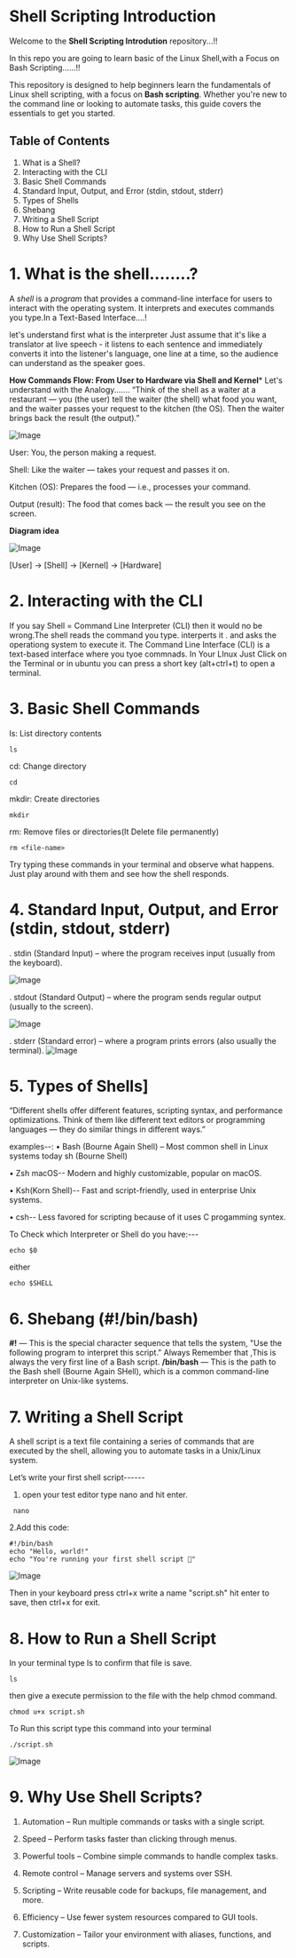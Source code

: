 # Shell Scripting Introduction

Welcome to the **Shell Scripting Introdution** repository...!!

In this repo you are going to learn basic of the Linux Shell,with a Focus on Bash Scripting......!!

This repository is designed to help beginners learn the fundamentals of Linux shell scripting, 
with a focus on **Bash scripting**. Whether you're new to the command line or looking to automate tasks, this guide covers the essentials to get you started.


## Table of Contents
1. What is a Shell?
2. Interacting with the CLI
3. Basic Shell Commands
4. Standard Input, Output, and Error (stdin, stdout, stderr)
5. Types of Shells
6. Shebang
7. Writing a Shell Script
8. How to Run a Shell Script
9. Why Use Shell Scripts?

# 1. What is the shell........?

A *shell* is a *program* that provides a command-line interface for users to interact
with the operating system.
It interprets and executes commands you type.In a Text-Based Interface....!

let's understand first what is the interpreter Just assume that it's like a translator at live speech - 
it listens to each sentence and immediately converts it into the listener's language,
one line at a time, so the audience can understand as the speaker goes.

**How Commands Flow: From User to Hardware via Shell and Kernel***
Let's understand with the Analogy.......
“Think of the shell as a waiter at a restaurant — you (the user) tell the waiter (the shell) what food you want, 
and the waiter passes your request to the kitchen (the OS). 
Then the waiter brings back the result (the output).”

![Image](https://github.com/user-attachments/assets/547775b8-0afb-4009-a1b0-0a9af2a9ffff)

User: You, the person making a request.

Shell: Like the waiter — takes your request and passes it on.

Kitchen (OS): Prepares the food — i.e., processes your command.

Output (result): The food that comes back — the result you see on the screen.

  **Diagram idea**

  ![Image](https://github.com/user-attachments/assets/9823f52b-1e08-4595-82d3-926ab5a3a7ac)

[User] → [Shell] → [Kernel] → [Hardware]


#  2. Interacting with the CLI
If you say Shell = Command Line Interpreter (CLI) then it would no be
wrong.The shell reads the command you type. interperts it . and asks the operationg system
to execute it. 
The Command Line Interface (CLI) is a text-based interface where you tyoe commnads.
In Your LInux Just Click on the Terminal or in ubuntu you can press a short key
(alt+ctrl+t) to open a terminal.


#  3. Basic Shell Commands

 ls: List directory contents
```
ls
```
 cd: Change directory
```
cd
```
 mkdir: Create directories
```
mkdir
```
 rm: Remove files or directories(It Delete file permanently)
```
rm <file-name>
```
Try typing these commands in your terminal and observe what happens.
Just play around with them and see how the shell responds.


#  4. Standard Input, Output, and Error (stdin, stdout, stderr)
   . stdin (Standard Input) – where the program receives input (usually from the keyboard).
   
   ![Image](https://github.com/user-attachments/assets/dca0efd7-2719-4e65-8236-d055d7079961)
   
   . stdout (Standard Output) – where the program sends regular output (usually to the screen).
   
   ![Image](https://github.com/user-attachments/assets/f0c7bad5-3c0e-4dee-9e41-7808b01ffe03)

   . stderr (Standard error) – where a program prints errors (also usually the terminal).
   ![Image](https://github.com/user-attachments/assets/4122dcb2-3d94-4c26-b48e-1b6a7d36bb25)
  

  # 5. Types of Shells]
  “Different shells offer different features, scripting syntax, and performance optimizations.
   Think of them like different text editors or programming languages — they do similar things in different ways.”

   examples--:
  •	Bash (Bourne Again Shell) – Most common shell in Linux systems today sh (Bourne Shell)
  
  •	Zsh macOS-- Modern and highly customizable, popular on macOS.
  
  •	Ksh(Korn Shell)-- Fast and script-friendly, used in enterprise Unix systems.
  
  •	csh-- Less favored for scripting because of it uses C progamming syntex.
  
  To Check which Interpreter or Shell do you have:---
   ```
   echo $0

   ```
   either

   ```
   echo $SHELL

  ```

 # 6. Shebang (#!/bin/bash)

 **#!** — This is the special character sequence that tells the system, 
 "Use the following program to interpret this script."
Always Remember that ,This is always the very first line of a Bash script.
**/bin/bash** — This is the path to the Bash shell (Bourne Again SHell),
 which is a common command-line interpreter on Unix-like systems.

 # 7. Writing a Shell Script
 
 A shell script is a text file containing a series of commands that are executed by the shell,
 allowing you to automate tasks in a Unix/Linux system.

 Let’s write your first shell script------
  1.  open your test editor type nano and hit enter.
```
 nano
```
 2.Add this code:
 ```
#!/bin/bash
echo "Hello, world!"
echo "You're running your first shell script 🚀"
 ```
![Image](https://github.com/user-attachments/assets/275c3291-455c-48fd-b317-49ae80806784)

Then in your keyboard press ctrl+x write a name "script.sh" hit enter to save, then ctrl+x for exit.

#  8. How to Run a Shell Script

In your terminal type ls to confirm that file is save.
```
ls
```
then give a execute permission to the file with the help chmod command.

```
chmod u+x script.sh
```
To Run this script type this command into your terminal

```
./script.sh
```
![Image](https://github.com/user-attachments/assets/fd7dda2e-77ec-4874-8921-3cbcb49ab2f1)

# 9. Why Use Shell Scripts?

  1.  Automation – Run multiple commands or tasks with a single script.

  2.  Speed – Perform tasks faster than clicking through menus.

  3.  Powerful tools – Combine simple commands to handle complex tasks.

  4.  Remote control – Manage servers and systems over SSH.

  5.  Scripting – Write reusable code for backups, file management, and more.

  6.  Efficiency – Use fewer system resources compared to GUI tools.

  7.  Customization – Tailor your environment with aliases, functions, and scripts.
